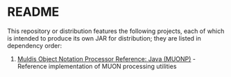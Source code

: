 # README

This repository or distribution features the following projects,
each of which is intended to produce its own JAR for distribution;
they are listed in dependency order:

1. [Muldis Object Notation Processor Reference: Java (MUONP)](Muldis_Object_Notation_Processor_Reference) - Reference implementation of MUON processing utilities
